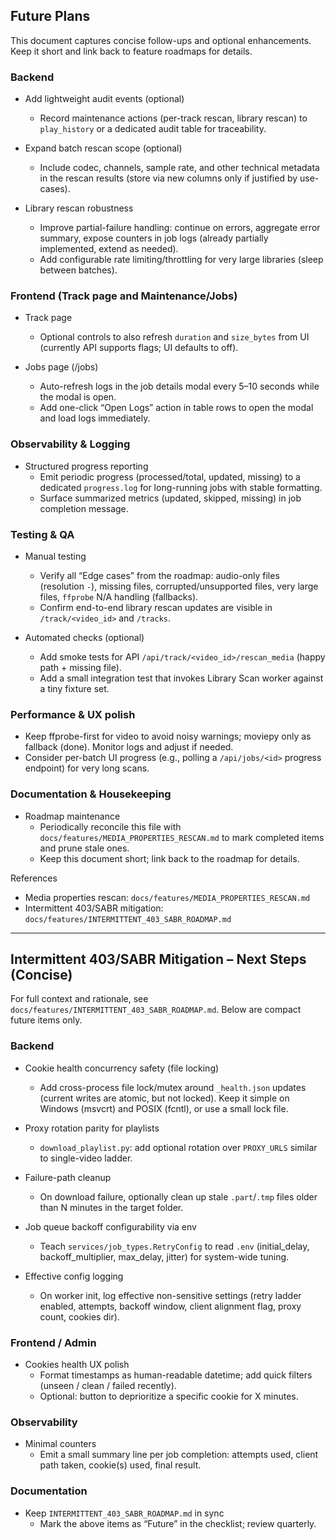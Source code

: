 ## Future Plans

This document captures concise follow-ups and optional enhancements. Keep it short and link back to feature roadmaps for details.

### Backend
- Add lightweight audit events (optional)
  - Record maintenance actions (per-track rescan, library rescan) to `play_history` or a dedicated audit table for traceability.

- Expand batch rescan scope (optional)
  - Include codec, channels, sample rate, and other technical metadata in the rescan results (store via new columns only if justified by use-cases).

- Library rescan robustness
  - Improve partial-failure handling: continue on errors, aggregate error summary, expose counters in job logs (already partially implemented, extend as needed).
  - Add configurable rate limiting/throttling for very large libraries (sleep between batches).

### Frontend (Track page and Maintenance/Jobs)
- Track page
  - Optional controls to also refresh `duration` and `size_bytes` from UI (currently API supports flags; UI defaults to off).

- Jobs page (/jobs)
  - Auto-refresh logs in the job details modal every 5–10 seconds while the modal is open.
  - Add one-click “Open Logs” action in table rows to open the modal and load logs immediately.

### Observability & Logging
- Structured progress reporting
  - Emit periodic progress (processed/total, updated, missing) to a dedicated `progress.log` for long-running jobs with stable formatting.
  - Surface summarized metrics (updated, skipped, missing) in job completion message.

### Testing & QA
- Manual testing
  - Verify all “Edge cases” from the roadmap: audio-only files (resolution `-`), missing files, corrupted/unsupported files, very large files, `ffprobe` N/A handling (fallbacks).
  - Confirm end-to-end library rescan updates are visible in `/track/<video_id>` and `/tracks`.

- Automated checks (optional)
  - Add smoke tests for API `/api/track/<video_id>/rescan_media` (happy path + missing file).
  - Add a small integration test that invokes Library Scan worker against a tiny fixture set.

### Performance & UX polish
- Keep ffprobe-first for video to avoid noisy warnings; moviepy only as fallback (done). Monitor logs and adjust if needed.
- Consider per-batch UI progress (e.g., polling a `/api/jobs/<id>` progress endpoint) for very long scans.

### Documentation & Housekeeping
- Roadmap maintenance
  - Periodically reconcile this file with `docs/features/MEDIA_PROPERTIES_RESCAN.md` to mark completed items and prune stale ones.
  - Keep this document short; link back to the roadmap for details.

References
 - Media properties rescan: `docs/features/MEDIA_PROPERTIES_RESCAN.md`
 - Intermittent 403/SABR mitigation: `docs/features/INTERMITTENT_403_SABR_ROADMAP.md`

---

## Intermittent 403/SABR Mitigation – Next Steps (Concise)

For full context and rationale, see `docs/features/INTERMITTENT_403_SABR_ROADMAP.md`. Below are compact future items only.

### Backend
- Cookie health concurrency safety (file locking)
  - Add cross-process file lock/mutex around `_health.json` updates (current writes are atomic, but not locked). Keep it simple on Windows (msvcrt) and POSIX (fcntl), or use a small lock file.

- Proxy rotation parity for playlists
  - `download_playlist.py`: add optional rotation over `PROXY_URLS` similar to single-video ladder.

- Failure-path cleanup
  - On download failure, optionally clean up stale `.part`/`.tmp` files older than N minutes in the target folder.

- Job queue backoff configurability via env
  - Teach `services/job_types.RetryConfig` to read `.env` (initial_delay, backoff_multiplier, max_delay, jitter) for system-wide tuning.

- Effective config logging
  - On worker init, log effective non-sensitive settings (retry ladder enabled, attempts, backoff window, client alignment flag, proxy count, cookies dir).

### Frontend / Admin
- Cookies health UX polish
  - Format timestamps as human-readable datetime; add quick filters (unseen / clean / failed recently).
  - Optional: button to deprioritize a specific cookie for X minutes.

### Observability
- Minimal counters
  - Emit a small summary line per job completion: attempts used, client path taken, cookie(s) used, final result.

### Documentation
- Keep `INTERMITTENT_403_SABR_ROADMAP.md` in sync
  - Mark the above items as “Future” in the checklist; review quarterly.


